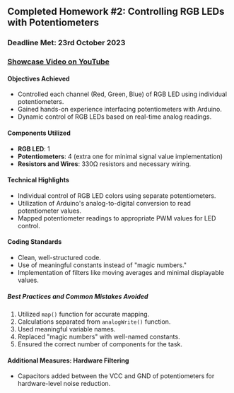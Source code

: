 ## Completed Homework #2: Controlling RGB LEDs with Potentiometers

### Deadline Met: 23rd October 2023

### [Showcase Video on YouTube](https://www.youtube.com/shorts/dX5UbsVYVTg)

#### Objectives Achieved

- Controlled each channel (Red, Green, Blue) of RGB LED using individual potentiometers.
- Gained hands-on experience interfacing potentiometers with Arduino.
- Dynamic control of RGB LEDs based on real-time analog readings.

#### Components Utilized

- **RGB LED**: 1
- **Potentiometers**: 4 (extra one for minimal signal value implementation)
- **Resistors and Wires**: 330Ω resistors and necessary wiring.

#### Technical Highlights

- Individual control of RGB LED colors using separate potentiometers.
- Utilization of Arduino's analog-to-digital conversion to read potentiometer values.
- Mapped potentiometer readings to appropriate PWM values for LED control.

#### Coding Standards

- Clean, well-structured code.
- Use of meaningful constants instead of "magic numbers."
- Implementation of filters like moving averages and minimal displayable values.

##### Best Practices and Common Mistakes Avoided

1. Utilized `map()` function for accurate mapping.
2. Calculations separated from `analogWrite()` function.
3. Used meaningful variable names.
4. Replaced "magic numbers" with well-named constants.
5. Ensured the correct number of components for the task.

#### Additional Measures: Hardware Filtering

- Capacitors added between the VCC and GND of potentiometers for hardware-level noise reduction.
